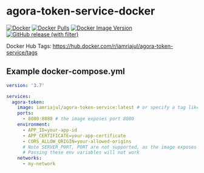 # agora-token-service-docker

[![Docker](https://img.shields.io/badge/docker-%230db7ed.svg?style=for-the-badge&logo=docker&logoColor=white)](https://hub.docker.com/r/iamriajul/agora-token-service) [![Docker Pulls](https://img.shields.io/docker/pulls/iamriajul/agora-token-service.svg?style=for-the-badge&logo=docker&logoColor=white)](https://hub.docker.com/r/iamriajul/agora-token-service)  [![Docker Image Version](https://img.shields.io/docker/v/iamriajul/agora-token-service.svg?style=for-the-badge&logo=docker&logoColor=white&label=Docker%20Image%20Version)](https://hub.docker.com/r/iamriajul/agora-token-service) [![GitHub release (with filter)](https://img.shields.io/github/v/release/AgoraIO-Community/agora-token-service?style=for-the-badge&logo=github&label=Agora%20Token%20Service)](https://github.com/AgoraIO-Community/agora-token-service)

Docker Hub Tags: https://hub.docker.com/r/iamriajul/agora-token-service/tags

## Example docker-compose.yml

```yaml
version: '3.7'

services:
  agora-token:
    image: iamriajul/agora-token-service:latest # or specify a tag like iamriajul/agora-token-service:1.4.2
    ports:
      - 8080:8080 # the image exposes port 8080
    environment:
      - APP_ID=your-app-id
      - APP_CERTIFICATE=your-app-certificate
      - CORS_ALLOW_ORIGIN=your-allowed-origins
      # Note SERVER_PORT, PORT are not supported, as the image exposes port 8080
      # Passing these env variables will not work
    networks:
      - my-network
```
